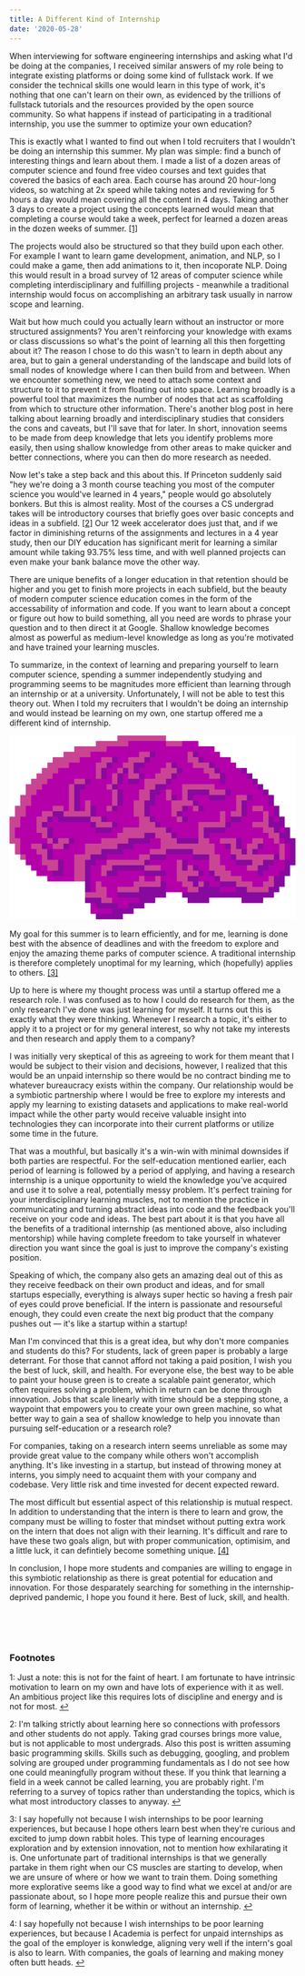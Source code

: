 ```yaml
---
title: A Different Kind of Internship
date: '2020-05-28'
---
```


When interviewing for software engineering internships and asking what I'd be doing at the 
companies, I received similar answers of my role being to integrate existing platforms or doing 
some kind of fullstack work. If we consider the technical skills one would learn in this type of 
work, it's nothing that one can't learn on their own, as evidenced by the trillions of fullstack 
tutorials and the resources provided by the open source community. So what happens if instead of 
participating in a traditional internship, you use the summer to optimize your own education?

This is exactly what I wanted to find out when I told recruiters that I wouldn't be doing an 
internship this summer. My plan was simple: find a bunch of interesting things and learn about 
them. I made a list of a dozen areas of computer science and found free video courses and text 
guides that covered the basics of each area. Each course has around 20 hour-long videos, so 
watching at 2x speed while taking notes and reviewing for 5 hours a day would mean covering all 
the content in 4 days. Taking another 3 days to create a project using the concepts learned would 
mean that completing a course would take a week, perfect for learned a dozen areas in the dozen 
weeks of summer. <a href="#fn1" class="footnote_small">[1]<span id="a1" class="anchor" /></a>

The projects would also be structured so that they build upon each other. For example I want 
to learn game development, animation, and NLP, so I could make a game, then add animations to it, 
then incoporate NLP. Doing this would result in a broad survey of 12 areas of computer 
science while completing interdisciplinary and fulfilling projects - meanwhile a traditional 
internship would focus on accomplishing an arbitrary task usually in narrow scope and learning. 

Wait but how much could you actually learn without an instructor or more structured assignments? 
You aren't reinforcing your knowledge with exams or class discussions so what's the point of 
learning all this then forgetting about it? The reason I chose to do this wasn't to learn in depth 
about any area, but to gain a general understanding of the landscape and build lots of small nodes 
of knowledge where I can then build from and between. When we encounter something new, we need to 
attach some context and structure to it to prevent it from floating out into space. Learning 
broadly is a powerful tool that maximizes the number of nodes that act as scaffolding from which 
to structure other information. There's another blog post in here talking about 
learning broadly and interdisciplinary studies that considers the cons and caveats, but I'll save 
that for later. In short, innovation seems to be made from deep knowledge that lets you identify 
problems more easily, then using shallow knowledge from other areas to make 
quicker and better connections, where you can then do more research as needed. 

Now let's take a step back and this about this. If Princeton suddenly said "hey we're doing a 3 
month course teaching you most of the computer science you would've learned in 4 years," people would 
go absolutely bonkers. But this is almost reality. Most of the courses a CS undergrad takes will be 
introductory courses that briefly goes over basic concepts and ideas in a subfield. <a href="#fn2" class="footnote_small">[2]<span id="a2" class="anchor" /></a> Our 12 week 
accelerator does just that, and if we factor in diminishing returns of the assignments and 
lectures in a 4 year study, then our DIY education has significant merit for learning a similar 
amount while taking 93.75% less time, and with well planned projects can even make your bank 
balance move the other way. 

There are unique benefits of a longer education in that retention should be higher and you get to 
finish more projects in each subfield, but the beauty of modern computer science education comes 
in the form of the accessability of information and code. If you want to learn about a concept or 
figure out how to build something, all you need are words to phrase your question and to then 
direct it at Google. Shallow knowledge becomes almost as powerful as medium-level knowledge as 
long as you're motivated and have trained your learning muscles. 

To summarize, in the context of learning and preparing yourself to learn computer science, 
spending a summer independently studying and programming seems to be magnitudes more efficient 
than learning through an internship or at a university. Unfortunately, I will not be able to test 
this theory out. When I told my recruiters that I wouldn't be doing an internship and would 
instead be learning on my own, one startup offered me a different kind of internship.  

![Take a breather and enjoy some pixel art :)](./images/Brain.png)

My goal for this summer is to learn efficiently, and for me, learning is done best with the 
absence of deadlines and with the freedom to explore and enjoy the amazing theme parks of computer 
science. A traditional internship is therefore completely unoptimal for my learning, which 
(hopefully) applies to others. <a href="#fn3" class="footnote_small">[3]<span id="a3" class="anchor" /></a>

Up to here is where my thought process was until a startup offered me a research role. I was 
confused as to how I could do research for them, as the only research I've done was just learning 
for myself. It turns out this is exactly what they were thinking. Whenever I research a topic, 
it's either to apply it to a project or for my general interest, so why not take my interests and 
then research and apply them to a company? 

I was initially very skeptical of this as agreeing to work for them meant that I would be subject 
to their vision and decisions, however, I realized that this would be an unpaid internship so 
there would be no contract binding me to whatever bureaucracy exists within the company. Our 
relationship would be a symbiotic partnership where I would be free to explore my interests and 
apply my learning to existing datasets and applications to make real-world impact while the other 
party would receive valuable insight into technologies they can incorporate into their current 
platforms or utilize some time in the future. 

That was a mouthful, but basically it's a win-win with minimal downsides if both parties are 
respectful. For the self-education mentioned earlier, each period of learning is followed by a 
period of applying, and having a research internship is a unique opportunity to wield the 
knowledge you've acquired and use it to solve a real, potentially messy problem. It's perfect 
training for your interdisciplinary learning muscles, not to mention the practice in communicating 
and turning abstract ideas into code and the feedback you'll receive on your code and ideas. The 
best part about it is that you have all the benefits of a traditional internship (as mentioned above, 
also including mentorship) while having complete freedom to take yourself in whatever 
direction you want since the goal is just to improve the company's existing position. 

Speaking of which, the company also gets an amazing deal out of this as they receive feedback on 
their own product and ideas, and for small startups especially, everything is always super hectic 
so having a fresh pair of eyes could prove beneficial. If the intern is passionate and resourseful 
enough, they could even create the next big product that the company pushes out — it's like a 
startup within a startup! 

Man I'm convinced that this is a great idea, but why don't more companies and students do this? 
For students, lack of green paper is probably a large deterrant. For those that cannot 
afford not taking a paid position, I wish you the best of luck, skill, and health. For everyone 
else, the best way to be able to paint your house green is to create a scalable paint generator, 
which often requires solving a problem, which in return can be done through innovation. Jobs that 
scale linearly with time should be a stepping stone, a waypoint that empowers you to create your 
own green machine, so what better way to gain a sea of shallow knowledge to help you innovate than 
pursuing self-education or a research role? 

For companies, taking on a research intern seems unreliable as some may provide great value to the 
company while others won't accomplish anything. It's like investing in a startup, but instead of throwing 
money at interns, you simply need to acquaint them with your company and codebase. Very little 
risk and time invested for decent expected reward. 

The most difficult but essential aspect of this relationship is mutual respect. In addition to 
understanding that the intern is there to learn and grow, the company must be willing to foster 
that mindset without putting extra work on the intern that does not align with their learning. 
It's difficult and rare to have these two goals align, but with proper communication, optimisim, 
and a little luck, it can defintiely become something unique. <a href="#fn4" class="footnote_small">[4]<span id="a4" class="anchor" /></a>

In conclusion, I hope more students and companies are willing to engage in this symbiotic 
relationship as there is great potential for education and innovation. For those desparately 
searching for something in the internship-deprived pandemic, I hope you found it here. Best of 
luck, skill, and health. 

<br><br><br>
### Footnotes
1<span id="fn1" class="anchor"></span>: Just a note: this is not for the faint of heart. I am fortunate to have 
intrinsic motivation to learn on my own and have lots of experience with it as well. An ambitious 
project like this requires lots of discipline and energy and is not for most. [↩](#a1)

2<span id="fn2" class="anchor"></span>: I'm talking strictly about learning here so connections with professors and other students do 
not apply. Taking grad courses brings more value, but is not applicable to most undergrads. Also 
this post is written assuming basic programming skills. Skills such as debugging, googling, and 
problem solving are grouped under programming fundamentals as I do not see how one could 
meaningfully program without these. If you think that learning a field in a week cannot be called 
learning, you are probably right. I'm referring to a survey of topics rather than understanding 
the topics, which is what most introductory classes to anyway. [↩](#a2)

3<span id="fn3" class="anchor"></span>: I say hopefully not because I wish internships to be poor learning experiences, but because I 
hope others learn best when they're curious and excited to jump down rabbit holes. This type of 
learning encourages exploration and by extension innovation, not to mention how exhilarating it 
is. One unfortunate part of traditional internships is that we generally partake in them right 
when our CS muscles are starting to develop, when we are unsure of where or how we want to train 
them. Doing something more explorative seems like a good way to find what we excel at and/or are 
passionate about, so I hope more people realize this and pursue their own form of learning, 
whether it be within or without an internship. [↩](#a3)

4<span id="fn4" class="anchor"></span>: I say hopefully not because I wish internships to be poor learning experiences, but because I 
Academia is perfect for unpaid internships as the goal of the employer is konwledge, aligning very 
well if the intern's goal is also to learn. With companies, the goals of learning and making money 
often butt heads. [↩](#a4)

